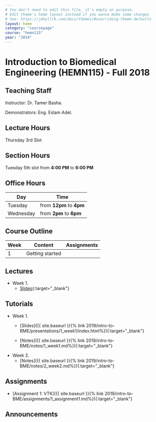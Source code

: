 ```yaml
---
# You don't need to edit this file, it's empty on purpose.
# Edit theme's home layout instead if you wanna make some changes
# See: https://jekyllrb.com/docs/themes/#overriding-theme-defaults
layout: home
category: "coursepage"
course: "hemn115"
year: "2019"
---
```

# Introduction to Biomedical Engineering \(HEMN115\) - Full 2018

## Teaching Staff

Instructor: Dr. Tamer Basha. 

Demonstrators:  Eng. Eslam Adel.  

## Lecture Hours 

Thursday 3rd Slot

## Section Hours

Tuesday 5th slot from **4:00 PM** to **6:00 PM**

## Office Hours


| Day | Time |
|-----|-----------|
| Tuesday | from **12pm** to **4pm** |
| Wednesday | from **2pm** to **6pm** |


## Course Outline

| Week | Content |  Assignments
|------|-----------------|-----|
|   1  | Getting started|  |



## Lectures 

* Week 1. 
    * [Slides](https://drive.google.com/file/d/1_wbntX6paGuHWO4Paw_6vCL9F-qKYfcj/view){:target="_blank"}


## Tutorials

* Week 1.
    * [Slides]({{ site.baseurl }}{% link 2019/intro-to-BME/presentations/1_week1/index.html%}){:target="_blank"}

    * [Notes]({{ site.baseurl }}{% link 2019/intro-to-BME/notes/1_week1.md%}){:target="_blank"}
* Week 2.
    * [Notes]({{ site.baseurl }}{% link 2019/intro-to-BME/notes/2_week2.md%}){:target="_blank"}

## Assignments 

*  [Assignment 1: VTK]({{ site.baseurl }}{% link 2019/intro-to-BME/assignments/1_assignment1.md%}){:target="_blank"}



## Announcements
